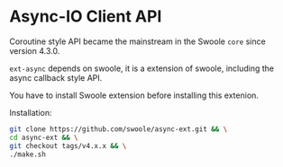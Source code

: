 # Async-IO Client API

Coroutine style API became the mainstream in the Swoole `core` since version 4.3.0.

`ext-async` depends on swoole, it is a extension of swoole, including the async callback style API.

You have to install Swoole extension before installing this extenion.

Installation:

```bash
git clone https://github.com/swoole/async-ext.git && \
cd async-ext && \
git checkout tags/v4.x.x && \
./make.sh
```
